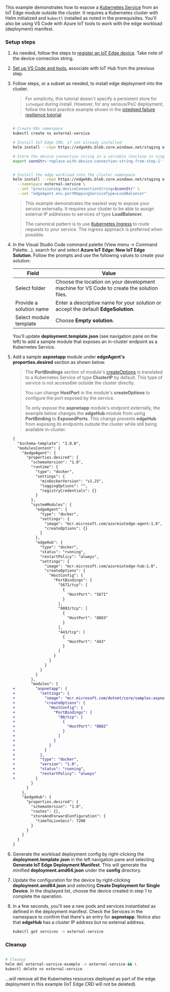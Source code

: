 This example demonstrates how to expose a [Kubernetes Service](https://kubernetes.io/docs/concepts/configuration/manage-compute-resources-container/) from an IoT Edge module outside the cluster. It requires a Kubernetes cluster with Helm initialized and `kubectl` installed as noted in the prerequisites. You'll also be using VS Code with Azure IoT tools to work with the edge workload (deployment) manifest.

### Setup steps

1. As needed, follow the steps to [register an IoT Edge device](https://docs.microsoft.com/en-us/azure/iot-edge/quickstart-linux#register-an-iot-edge-device). Take note of the device connection string.

1. [Set up VS Code and tools](https://docs.microsoft.com/en-us/azure/iot-edge/tutorial-develop-for-linux#set-up-vs-code-and-tools), associate with IoT Hub from the previous step.

1. Follow steps, or a subset as needed, to install edge deployment into the cluster.

    > 
    > For simplicity, this tutorial doesn't specify a persistent store for `iotedged` during install. However, for any serious/PoC deployment, follow the best practice example shown in the [iotedged failure resilience tutorial](./ha.html).

    ```bash

    # Create K8s namespace
    kubectl create ns external-service

    # Install IoT Edge CRD, if not already installed
    helm install --repo https://edgek8s.blob.core.windows.net/staging edge-crd edge-kubernetes-crd

    # Store the device connection string in a variable (enclose in single quotes)
    export connStr='replace-with-device-connection-string-from-step-1'


    # Install the edge workload into the cluster namespace
    helm install --repo https://edgek8s.blob.core.windows.net/staging external-service-example edge-kubernetes \
      --namespace external-service \
      --set "provisioning.deviceConnectionString=$connStr" \
      --set "edgeAgent.env.portMappingServiceType=LoadBalancer"
    ```
    >
    >This example demonstrates the easiest way to expose your service externally. It requires your cluster to be able to assign external IP addresses to services of type **LoadBalancer**.
    >
    > The canonical pattern is to use [Kubernetes Ingress](https://kubernetes.io/docs/concepts/services-networking/ingress/) to route requests to your service. The ingress approach is preferred when possible.


1. In the Visual Studio Code command palette (View menu -> Command Palette...), search for and select **Azure IoT Edge: New IoT Edge Solution**. Follow the prompts and use the following values to create your solution: 

   | Field | Value |
   | ----- | ----- |
   | Select folder | Choose the location on your development machine for VS Code to create the solution files. |
   | Provide a solution name | Enter a descriptive name for your solution or accept the default **EdgeSolution**. |
   | Select module template | Choose **Empty solution**. |

   You'll update **deployment.template.json** (see navigation pane on the left) to add a sample module that exposes an in-cluster endpoint as a Kubernetes Service.

1. Add a sample **aspnetapp** module under **edgeAgent's** **properties.desired** section as shown below. 

    >The **PortBindings** section of module's [createOptions](https://docs.docker.com/engine/api/v1.34/#operation/ContainerCreate) is translated to a Kubernetes Service of type **ClusterIP** by default. This type of service is not accessible outside the cluster directly.
    >
    >You can change **HostPort** in the module's **createOptions** to configure the port exposed by the service.
    >
    > To only expose the **aspnetapp** module's endpoint externally, the example below changes the **edgeHub** module from using **PortBinding** to **ExposedPorts**. This change prevents **edgeHub** from exposing its endpoints outside the cluster while still being available in-cluster.

    ```diff
    {
      "$schema-template": "2.0.0",
      "modulesContent": {
        "$edgeAgent": {
          "properties.desired": {
            "schemaVersion": "1.0",
            "runtime": {
              "type": "docker",
              "settings": {
                "minDockerVersion": "v1.25",
                "loggingOptions": "",
                "registryCredentials": {}
              }
            },
            "systemModules": {
              "edgeAgent": {
                "type": "docker",
                "settings": {
                  "image": "mcr.microsoft.com/azureiotedge-agent:1.0",
                  "createOptions": {}
                }
              },
              "edgeHub": {
                "type": "docker",
                "status": "running",
                "restartPolicy": "always",
                "settings": {
                  "image": "mcr.microsoft.com/azureiotedge-hub:1.0",
                  "createOptions": {
                    "HostConfig": {
                      "PortBindings": {
                        "5671/tcp": [
                          {
                            "HostPort": "5671"
                          }
                        ],
                        "8883/tcp": [
                          {
                            "HostPort": "8883"
                          }
                        ],
                        "443/tcp": [
                          {
                            "HostPort": "443"
                          }
                        ]
                      }
                    }
                  }
                }
              }
            },
            "modules": {
    +         "aspnetapp": {
    +           "settings": {
    +             "image": "mcr.microsoft.com/dotnet/core/samples:aspnetapp",
    +             "createOptions": {
    +               "HostConfig": {
    +                 "PortBindings": {
    +                   "80/tcp": [
    +                     {
    +                       "HostPort": "8082"
    +                     }
    +                   ]
    +                 }
    +               }
    +             }
    +           },
    +           "type": "docker",
    +           "version": "1.0",
    +           "status": "running",
    +           "restartPolicy": "always"
    +         }
            }
          }
        },
        "$edgeHub": {
          "properties.desired": {
            "schemaVersion": "1.0",
            "routes": {},
            "storeAndForwardConfiguration": {
              "timeToLiveSecs": 7200
            }
          }
        }
      }
    }
    ```

1. Generate the workload deployment config by right-clicking the **deployment.template.json** in the left navigation pane and selecting **Generate IoT Edge Deployment Manifest**. This will generate the minified **deployment.amd64.json** under the **config** directory.

1. Update the configuration for the device by right-clicking **deployment.amd64.json** and selecting **Create Deployment for Single Device**. In the displayed list, choose the device created in step 1 to complete the operation.

1. In a few seconds, you'll see a new pods and services instantiated as defined in the deployment manifest. Check the Services in the namespace to confirm that there's an entry for **aspnetapp**. Notice also that **edgeHub** has a cluster IP address but no external address.

    ```bash
    kubectl get services -n external-service
    ```

### Cleanup

```bash

# Cleanup
helm del external-service-example -n external-service && \
kubectl delete ns external-service

 ``` 
 ...will remove all the  Kubernetes resources deployed as part of the edge deployment in this example (IoT Edge CRD will not be deleted).
